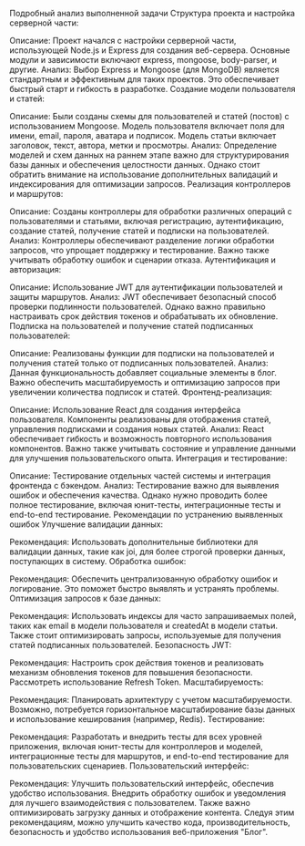Подробный анализ выполненной задачи Структура проекта и настройка серверной части:

Описание: Проект начался с настройки серверной части, использующей Node.js и Express для создания веб-сервера. Основные модули и зависимости включают express, mongoose, body-parser, и другие. Анализ: Выбор Express и Mongoose (для MongoDB) является стандартным и эффективным для таких проектов. Это обеспечивает быстрый старт и гибкость в разработке. Создание модели пользователя и статей:

Описание: Были созданы схемы для пользователей и статей (постов) с использованием Mongoose. Модель пользователя включает поля для имени, email, пароля, аватара и подписок. Модель статьи включает заголовок, текст, автора, метки и просмотры. Анализ: Определение моделей и схем данных на раннем этапе важно для структурирования базы данных и обеспечения целостности данных. Однако стоит обратить внимание на использование дополнительных валидаций и индексирования для оптимизации запросов. Реализация контроллеров и маршрутов:

Описание: Созданы контроллеры для обработки различных операций с пользователями и статьями, включая регистрацию, аутентификацию, создание статей, получение статей и подписки на пользователей. Анализ: Контроллеры обеспечивают разделение логики обработки запросов, что упрощает поддержку и тестирование. Важно также учитывать обработку ошибок и сценарии отказа. Аутентификация и авторизация:

Описание: Использование JWT для аутентификации пользователей и защиты маршрутов. Анализ: JWT обеспечивает безопасный способ проверки подлинности пользователей. Однако важно правильно настраивать срок действия токенов и обрабатывать их обновление. Подписка на пользователей и получение статей подписанных пользователей:

Описание: Реализованы функции для подписки на пользователей и получения статей только от подписанных пользователей. Анализ: Данная функциональность добавляет социальные элементы в блог. Важно обеспечить масштабируемость и оптимизацию запросов при увеличении количества подписок и статей. Фронтенд-реализация:

Описание: Использование React для создания интерфейса пользователя. Компоненты реализованы для отображения статей, управления подписками и создания новых статей. Анализ: React обеспечивает гибкость и возможность повторного использования компонентов. Важно также учитывать состояние и управление данными для улучшения пользовательского опыта. Интеграция и тестирование:

Описание: Тестирование отдельных частей системы и интеграция фронтенда с бэкендом. Анализ: Тестирование важно для выявления ошибок и обеспечения качества. Однако нужно проводить более полное тестирование, включая юнит-тесты, интеграционные тесты и end-to-end тестирование. Рекомендации по устранению выявленных ошибок Улучшение валидации данных:

Рекомендация: Использовать дополнительные библиотеки для валидации данных, такие как joi, для более строгой проверки данных, поступающих в систему. Обработка ошибок:

Рекомендация: Обеспечить централизованную обработку ошибок и логирование. Это поможет быстро выявлять и устранять проблемы. Оптимизация запросов к базе данных:

Рекомендация: Использовать индексы для часто запрашиваемых полей, таких как email в модели пользователя и createdAt в модели статьи. Также стоит оптимизировать запросы, используемые для получения статей подписанных пользователей. Безопасность JWT:

Рекомендация: Настроить срок действия токенов и реализовать механизм обновления токенов для повышения безопасности. Рассмотреть использование Refresh Token. Масштабируемость:

Рекомендация: Планировать архитектуру с учетом масштабируемости. Возможно, потребуется горизонтальное масштабирование базы данных и использование кеширования (например, Redis). Тестирование:

Рекомендация: Разработать и внедрить тесты для всех уровней приложения, включая юнит-тесты для контроллеров и моделей, интеграционные тесты для маршрутов, и end-to-end тестирование для пользовательских сценариев. Пользовательский интерфейс:

Рекомендация: Улучшить пользовательский интерфейс, обеспечив удобство использования. Внедрить обработку ошибок и уведомления для лучшего взаимодействия с пользователем. Также важно оптимизировать загрузку данных и отображение контента. Следуя этим рекомендациям, можно улучшить качество кода, производительность, безопасность и удобство использования веб-приложения "Блог".
